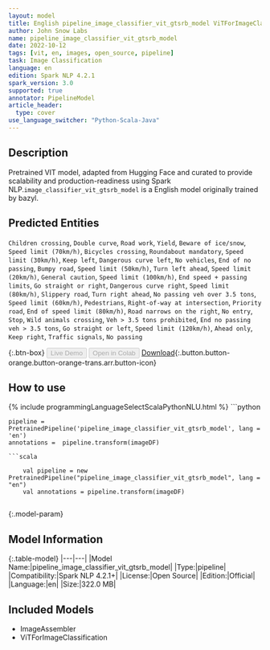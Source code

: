 ```yaml
---
layout: model
title: English pipeline_image_classifier_vit_gtsrb_model ViTForImageClassification from bazyl
author: John Snow Labs
name: pipeline_image_classifier_vit_gtsrb_model
date: 2022-10-12
tags: [vit, en, images, open_source, pipeline]
task: Image Classification
language: en
edition: Spark NLP 4.2.1
spark_version: 3.0
supported: true
annotator: PipelineModel
article_header:
  type: cover
use_language_switcher: "Python-Scala-Java"
---
```


## Description

Pretrained VIT  model, adapted from Hugging Face and curated to provide scalability and production-readiness using Spark NLP.`image_classifier_vit_gtsrb_model` is a English model originally trained by bazyl.


## Predicted Entities

`Children crossing`, `Double curve`, `Road work`, `Yield`, `Beware of ice/snow`, `Speed limit (70km/h)`, `Bicycles crossing`, `Roundabout mandatory`, `Speed limit (30km/h)`, `Keep left`, `Dangerous curve left`, `No vehicles`, `End of no passing`, `Bumpy road`, `Speed limit (50km/h)`, `Turn left ahead`, `Speed limit (20km/h)`, `General caution`, `Speed limit (100km/h)`, `End speed + passing limits`, `Go straight or right`, `Dangerous curve right`, `Speed limit (80km/h)`, `Slippery road`, `Turn right ahead`, `No passing veh over 3.5 tons`, `Speed limit (60km/h)`, `Pedestrians`, `Right-of-way at intersection`, `Priority road`, `End of speed limit (80km/h)`, `Road narrows on the right`, `No entry`, `Stop`, `Wild animals crossing`, `Veh > 3.5 tons prohibited`, `End no passing veh > 3.5 tons`, `Go straight or left`, `Speed limit (120km/h)`, `Ahead only`, `Keep right`, `Traffic signals`, `No passing`



{:.btn-box}
<button class="button button-orange" disabled>Live Demo</button>
<button class="button button-orange" disabled>Open in Colab</button>
[Download](https://s3.amazonaws.com/auxdata.johnsnowlabs.com/public/models/pipeline_image_classifier_vit_gtsrb_model_en_4.2.1_3.0_1665570210978.zip){:.button.button-orange.button-orange-trans.arr.button-icon}

## How to use



<div class="tabs-box" markdown="1">
{% include programmingLanguageSelectScalaPythonNLU.html %}
```python

    pipeline = PretrainedPipeline('pipeline_image_classifier_vit_gtsrb_model', lang = 'en')
    annotations =  pipeline.transform(imageDF)
    
```
```scala

    val pipeline = new PretrainedPipeline("pipeline_image_classifier_vit_gtsrb_model", lang = "en")
    val annotations = pipeline.transform(imageDF)
    
```
</div>

{:.model-param}
## Model Information

{:.table-model}
|---|---|
|Model Name:|pipeline_image_classifier_vit_gtsrb_model|
|Type:|pipeline|
|Compatibility:|Spark NLP 4.2.1+|
|License:|Open Source|
|Edition:|Official|
|Language:|en|
|Size:|322.0 MB|

## Included Models

- ImageAssembler
- ViTForImageClassification
